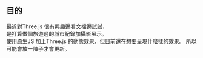## 目的

最近對Three.js 很有興趣邊看文檔邊試試，  
是打算做個旅遊過的城市紀錄加攝影展示。  
使用原生JS 加上Three.js 的動態效果，但目前還在想要呈現什麼樣的效果。 
所以可能會放一陣子才會更新。
